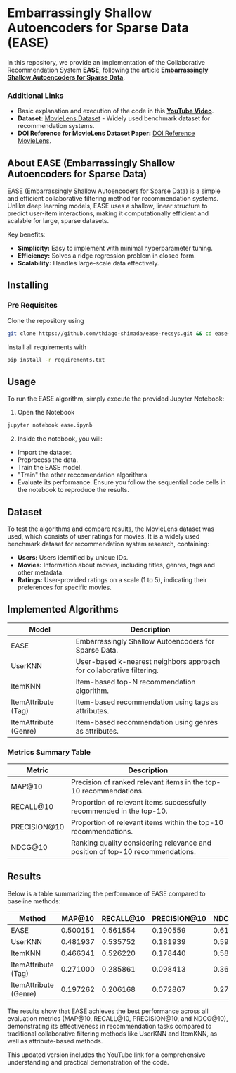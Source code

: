 # Embarrassingly Shallow Autoencoders for Sparse Data (EASE)

In this repository, we provide an implementation of the Collaborative Recommendation System **EASE**, following the article **[Embarrassingly Shallow Autoencoders for Sparse Data](https://arxiv.org/pdf/1905.03375)**.

### Additional Links
- Basic explanation and execution of the code in this **[YouTube Video](https://www.youtube.com/watch?v=CaB4iXd8s_Y)**.
- **Dataset:** [MovieLens Dataset](https://grouplens.org/datasets/movielens/) - Widely used benchmark dataset for recommendation systems.
- **DOI Reference for MovieLens Dataset Paper:** [DOI Reference MovieLens](https://doi.org/10.1145/2827872).

## About EASE (Embarrassingly Shallow Autoencoders for Sparse Data)

EASE (Embarrassingly Shallow Autoencoders for Sparse Data) is a simple and efficient collaborative filtering method for recommendation systems. 
Unlike deep learning models, EASE uses a shallow, linear structure to predict user-item interactions, making it computationally efficient and scalable for large, sparse datasets.

Key benefits:
- **Simplicity:** Easy to implement with minimal hyperparameter tuning.
- **Efficiency:** Solves a ridge regression problem in closed form.
- **Scalability:** Handles large-scale data effectively.

## Installing

### Pre Requisites

Clone the repository using
```bash
git clone https://github.com/thiago-shimada/ease-recsys.git && cd ease-recsys
```

Install all requirements with
```bash
pip install -r requirements.txt 
```

## Usage

To run the EASE algorithm, simply execute the provided Jupyter Notebook:
1. Open the Notebook
```bash
jupyter notebook ease.ipynb
```
2. Inside the notebook, you will:
- Import the dataset.
- Preprocess the data.
- Train the EASE model.
- "Train" the other reccomendation algorithms
- Evaluate its performance.
Ensure you follow the sequential code cells in the notebook to reproduce the results.

## Dataset

To test the algorithms and compare results, the MovieLens dataset was used, which consists of user ratings for movies. It is a widely used benchmark dataset for recommendation system research, containing:
- **Users:** Users identified by unique IDs.
- **Movies:** Information about movies, including titles, genres, tags and other metadata.
- **Ratings:** User-provided ratings on a scale (1 to 5), indicating their preferences for specific movies.

## Implemented Algorithms

| **Model**              | **Description**                                                                           |
|-------------------------|-------------------------------------------------------------------------------------------|
| EASE                   | Embarrassingly Shallow Autoencoders for Sparse Data.                                      |
| UserKNN                | User-based k-nearest neighbors approach for collaborative filtering.                      |
| ItemKNN                | Item-based top-N recommendation algorithm.                                                |
| ItemAttribute (Tag)     | Item-based recommendation using tags as attributes.                                      |
| ItemAttribute (Genre)   | Item-based recommendation using genres as attributes.                                    |

### Metrics Summary Table

| **Metric**    | **Description**                                                                 |
|---------------|---------------------------------------------------------------------------------|
| MAP@10        | Precision of ranked relevant items in the top-10 recommendations.             |
| RECALL@10     | Proportion of relevant items successfully recommended in the top-10.           |
| PRECISION@10  | Proportion of relevant items within the top-10 recommendations.               |
| NDCG@10       | Ranking quality considering relevance and position of top-10 recommendations. |


## Results

Below is a table summarizing the performance of EASE compared to baseline methods:

| **Method**            | **MAP@10** | **RECALL@10** | **PRECISION@10** | **NDCG@10** |
|------------------------|------------|---------------|------------------|-------------|
| EASE                  | 0.500151   | 0.561554      | 0.190559         | 0.613284    |
| UserKNN               | 0.481937   | 0.535752      | 0.181939         | 0.593925    |
| ItemKNN               | 0.466341   | 0.526220      | 0.178440         | 0.580364    |
| ItemAttribute (Tag)   | 0.271000   | 0.285861      | 0.098413         | 0.365783    |
| ItemAttribute (Genre) | 0.197262   | 0.206168      | 0.072867         | 0.276307    |

The results show that EASE achieves the best performance across all evaluation metrics (MAP@10, RECALL@10, PRECISION@10, and NDCG@10), demonstrating its effectiveness in recommendation tasks compared to traditional collaborative filtering methods like UserKNN and ItemKNN, as well as attribute-based methods.


This updated version includes the YouTube link for a comprehensive understanding and practical demonstration of the code.


